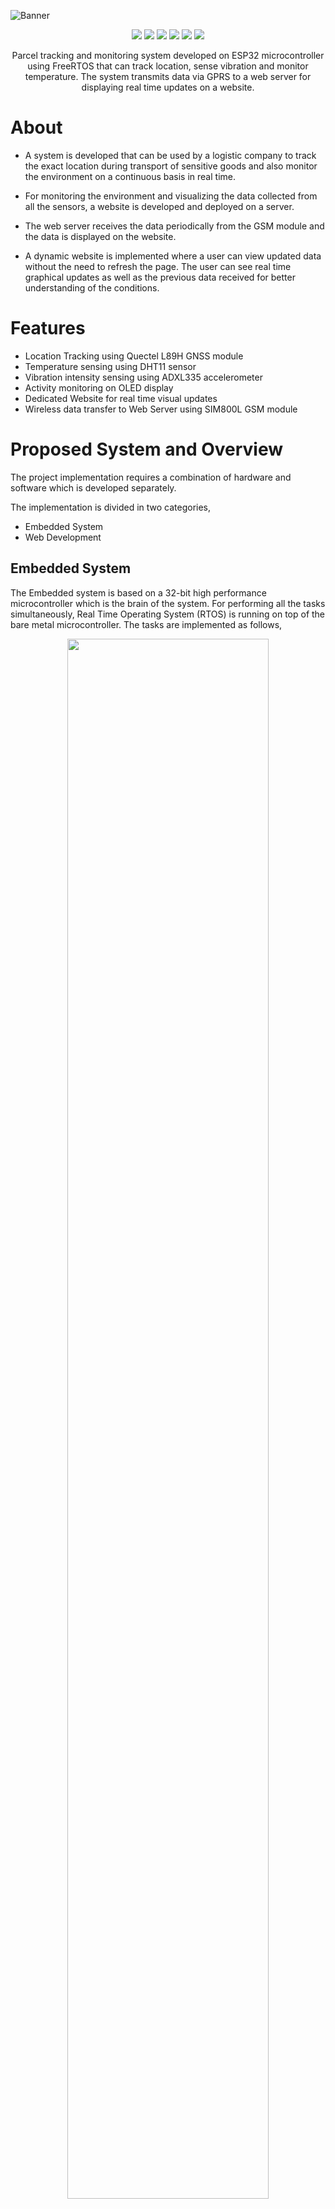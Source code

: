 
![Banner](https://github.com/parikshitpagare/parcel-tracking-rtos/assets/80714882/b583883e-9307-42d7-95ae-83d136bc14aa)

<p align="center">
   <img src="https://img.shields.io/badge/ESPRESSIF-ESP32-E7352C?style=for-the-badge&logo=espressif&logoColor=white" >
   <img src="https://img.shields.io/badge/FreeRTOS-4bbb4f?style=for-the-badge">
   <img src="https://img.shields.io/badge/APACHE2-D22128?style=for-the-badge&logo=apache&logoColor=white"">
   <img src="https://img.shields.io/badge/PHP-777BB4?style=for-the-badge&logo=php&logoColor=white"">
   <img src="https://img.shields.io/badge/MYSQL-4479A1?style=for-the-badge&logo=mysql&logoColor=white"">
   <img src="https://img.shields.io/badge/LICENSE-MIT-green?style=for-the-badge" >
</p>

<p align="center">
Parcel tracking and monitoring system developed on ESP32 microcontroller using FreeRTOS that can track location, sense vibration and monitor temperature. The system transmits data via GPRS to a web server for displaying real time updates on a website.
</p>

# About

- A system is developed that can be used by a logistic company to track the exact location during transport of sensitive goods and also monitor the environment on a continuous basis in real time.
  
- For monitoring the environment and visualizing the data collected from all the sensors, a website is developed and deployed on a server. 
  
- The web server receives the data periodically from the GSM module and the data is displayed on the website.

- A dynamic website is implemented where a user can view updated data without the need to refresh the page. The user can see real time graphical updates as well as the previous data received
for better understanding of the conditions.

# Features

- Location Tracking using Quectel L89H GNSS module
- Temperature sensing using DHT11 sensor
- Vibration intensity sensing using ADXL335 accelerometer
- Activity monitoring on OLED display
- Dedicated Website for real time visual updates
- Wireless data transfer to Web Server using SIM800L GSM module

# Proposed System and Overview

The project implementation requires a combination of hardware and software which is developed separately.

The implementation is divided in two categories,

- Embedded System
- Web Development

## Embedded System

The Embedded system is based on a 32-bit high performance microcontroller which is the
brain of the system. For performing all the tasks simultaneously, Real Time Operating System (RTOS)
is running on top of the bare metal microcontroller. The tasks are implemented as follows,

<p align="center">
	<img src="https://github.com/parikshitpagare/parcel-tracking-rtos/assets/80714882/230a8215-18b8-4757-a96c-3a3f6fe07222" width="80%" height="80%">
</p>

- For temperature monitoring a digital temperature sensor is integrated with one of the GPIO pins of the microcontroller.

- For sensing vibration a 3-axis accelerometer is integrated with ADC pins of the microcontroller which can compute the intensity of vibration in X, Y and Z axis.

- To get an exact location, a GNSS module is used which can acquire and track multiple satellite systems like GPS, IRNSS, GLONASS, BeiDou, Galileo and QZSS. The integration with microcontroller is done using UART communication protocol.

- To transmit the data collected from above sensors to a web server, a GSM module is integrated using the UART communication protocol. The data is sent to the web server wirelessly via GPRS.

- To get visual updates, a small OLED display is integrated with the microcontroller using I2C communication protocol.

- A RGB led is also used to indicate the status of the system.


## Web Development

### Web Server Overview

For transferring the data to the web server, HTTP protocol is implemented which is based on the request-response model of communication. All the data is sent from GSM module via a URL to
the web server.

- All the operations for parsing and storing the data is done at back-end which is popularly known as server-side processing.

- The client-side processing involves displaying the data on the website page which is accessible to the user.

  <p align="center">
	<img src="https://github.com/parikshitpagare/parcel-tracking-rtos/assets/80714882/e6aaf996-78f5-4700-8ff2-18d352d89711" width="85%" height="85%">
</p>

# Embedded System Requirements

## Hardware

- ESP32 Microcontroller
- DHT11 Temperature sensor
- ADXL335 Accelerometer
- Quectel L89H GNSS module
- SIM800L V2.0 GSM module
- OLED display
- RGB Led

## Schematic

<p align="center">
	<img src="schematic_parcel_tracking_rtos.png" width="80%" height="80%">
</p>

## Software

To program the microcontroller **Arduino IDE** is used which is compatible with ESP32. 

### How to connect ESP32 with Arduino IDE?

- Download and install the Arduino IDE
- Install the ESP32 Library at `File -> Preference -> Additional Boards Manager URLs:` https://raw.githubusercontent.com/espressif/arduino-esp32/gh-pages/package_esp32_index.json
- Then in the `Tools -> Board Manager` -> search for ESP32 and install

### Libraries 

Certain libraries are required for proper functioning of the microcontroller and interfaced components.

<table>
  <tr>
    <th>Components/Modules</th>
    <th>Library</th>
  </tr>
  <tr>
    <td>DHT 11</td>
    <td>Adafruit Unified Sensor, Adafruit DHT Sensor</td>
  </tr>
  <tr>
    <td>L89H GNSS</td>
    <td>TinyGPSPlus</td>
  </tr>
  <tr>
    <td>OLED Display</td>
    <td>Adafruit SSD1306, Adafruit BusIO, Adafruit GFX </td>
  </tr>
</table>

<br>

<table>
  <tr>
    <th>Protocol</th>
    <th>Library</th>
  </tr>
  <tr>
    <td>UART</td>
    <td>Hardware Serial (Part of Arduino IDE)</td>
  </tr>
  <tr>
    <td>I2C</td>
    <td>Wire (Part of Arduino IDE)</td>
  </tr>
</table>

## Power

- Each sensor/module have different power requirements which need to be considered in the design. Most of the breakout boards used in the project have a voltage regulator which enables use of common voltage of 5V available on the microcontroller development board itself.

- But there is a limitation of current that can be drawn from the microcontroller. To tackle this problem, two **18650 Li-Ion batteries** coupled with a **AP62301 5V 2A buck converter** is implemented.

# Web Development Requirements

## Hardware

For the website to be online and available, it is required to be hosted on a server. There are two options that can be implemented.

- Shared Hosting (GoDaddy, Hostinger, etc.).
- Virtual Private Server (VPS) which is provided as ‘Infrastructure as a Service (IaaS)’ by many vendors (Digital Ocean, Linode, etc.).

The website for this project is deployed on a VPS provided by Digital Ocean.

## Web Application Stack

The VPS is a bare-metal server with an operating system installed on top of it. For deploying the website following packages are installed,

<table>
  <tr>
    <th>Package</th>
    <th>Use</th>
  </tr>
  <tr>
    <td>Ubuntu 22.04 (LTS) x64</td>
    <td>Operating system</td>
  </tr>
  <tr>
    <td>Apache2</td>
    <td>Web server</td>
  </tr>
  <tr>
    <td>PHP</td>
    <td>Server-side scripting engine</td>
  </tr>
  <tr>
    <td>MySQL</td>
    <td>RDBMS to store all the incoming data</td>
  </tr>
  <tr>
    <td>phpMyAdmin</td>
    <td>GUI to handle the administration of MySQL over the web</td>
  </tr>
</table>

This stack is commonly known as the LAMP Stack where,

 - L : Linux
 - A : Apache
 - M : MySQL
 - P : PHP

## Dependencies

For developing the front-end and back-end of the website, few frameworks and API’s are made use of. Instead of installing a package manager to use the frameworks, the CDN’s of these frameworks are included, which are placed in the header tag of the HTML document.

<table>
  <tr>
    <th>Dependencies</th>
    <th>Use</th>
  </tr>
  <tr>
    <td>Bootstrap</td>
    <td>Front-end toolkit for front-end development</td>
  </tr>
  <tr>
    <td>jQuery</td>
    <td>JavaScript Library for simpler Javascript coding</td>
  </tr>
  <tr>
    <td>Chart.js</td>
    <td>JavaScript charting library for creating graphs and charts</td>
  </tr>
  <tr>
    <td>Datatables</td>
    <td>Plug-in for the jQuery Javascript library to build advanced tables</td>
  </tr>
  <tr>
    <td>Leaflet</td>
    <td>JavaScript library for mobile-friendly interactive maps</td>
  </tr>
</table>

# Design and Implementation

## RTOS Implementation

The Real Time Operating System (RTOS) used in this project is called FreeRTOS which is a class of RTOS that is designed to be small enough to run on a microcontroller.

<p align="center">
	<img src="https://github.com/parikshitpagare/parcel-tracking-rtos/assets/80714882/cfe3aa7c-00a0-42d4-9bd6-ae1c280785a0" width="85%" height="85%">
</p>

### Scheduler

- In the application developed for this project, all tasks are given same priorities giving each task equal importance. 

- Some tasks like temperature monitoring and acquiring location are given a
delay of 5000ms as there is no need for them to be executed every 1ms.

Creating a task delay in FreeRTOS using the API `vTaskDelay()`,

`vTaskDelay(5000 / portTICK_PERIOD_MS);`

### Tasks

Tasks are small pieces of code that run independently based on the scheduling algorithm implemented in the RTOS. In FreeRTOS a task is created using the API `xTaskCreatePinnedToCore()`

### Queues and Data Passing

A queue in RTOS is a kernel object that is capable of passing information between tasks without incurring overwrites from other tasks or entering into a race condition. 

<p align="center">
	<img src="https://github.com/parikshitpagare/parcel-tracking-rtos/assets/80714882/f8d0b57e-77bc-4612-9df0-1ac16fb687c8" width="85%" height="85%">
</p>

A queue has following API’s in FreeRTOS which are implemented in the application,

- `xQueueCreate()` : Create a queue.
- `xQueueSend()` : Send data through the queue.
- `xQueueRecieve()` : Receive data from the queue.

## Server Implementation

The website for this project is deployed on a Virtual Private Server(VPS) provided by the vendor Digital Ocean.

After signing up for a VPS, Digital ocean provides a virtual machine with an IP address which is used to deploy the website and make it accessible to everyone. Digital Ocean calls one of these machines as **‘droplet’**.

The VPS used for the project has following specification,

- Operating System : Ubuntu 22.04 (LTS) x64
- CPU Cores : 1
- RAM : 1GB
- Disk Space : 25 GB

### Installing the LAMP Stack on the Server using Terminal

Detailed step by step instructions are provided by Digital Ocean

- Installing LAMP on Ubuntu 22.04 - [Digital Ocean]( https://www.digitalocean.com/community/tutorials/how-to-install-linux-apache-mysql-php-lamp-stack-on-ubuntu-22-04)
- Installing phpMyAdmin on Ubuntu 22.04 - [Digital Ocean](https://www.digitalocean.com/community/tutorials/how-to-install-and-secure-phpmyadmin-on-ubuntu-22-04)

### Working of LAMP Stack on server

<p align="center">
	<img src="https://github.com/parikshitpagare/smart-home-automation-rtos/assets/80714882/cd99a79f-b177-4c20-a9b1-0cae6c507a74" width="65%" height="65%">
</p>

## Implementation of MySQL using PHP and phpMyAdmin

When a successful request is made to the web server by the GSM module, the incoming data is stored in the MySQL database. 

To interact with the database an extension of the MySQL API called **MySQLi (MySQL Improved)** is used in the code, which is part of the PHP package.

### Database Structure

- Using the phpMyAdmin interface, a new database is created named ‘tracking-system’. 
- Inside the database, 3 tables are created each for location, temperature and vibration named **‘tbl_gps’**,**‘tbl_temp’**, **‘tbl_vib’** respectively.

The structure can been seen as follows,

<p align="center">
	<img src="https://github.com/parikshitpagare/smart-home-automation-rtos/assets/80714882/4fb9dfe5-fb91-4443-bb17-0186dba6c30f" width="80%" height="80%">
</p>

### Connecting to MySQL Database

While installing the MySQL package, a password is set in the terminal to secure the database.

So now, for connecting to the database we need to enter the `servername`, `username`, `password` and `database` name.

The connection to the database is made using the API `mysqli_connect()` which accepts the above 4 parameters,

```php
<?php
$servername = "localhost";
$username = "root";
$password = "***********";
$database = "tracking-system";

/* Connecting to the database */
$conn = mysqli_connect($servername, $username, $password, $database);
?>
```

##  Implementation of Dynamic Website on Client-Side

The data is updated dynamically in the database using PHP and MySQL. All the back-end process is done on the server which is called server-side processing.

The issue with the front-end is that all the updated data cannot be viewed by the user on the website without continuously reloading the entire page which is not a user-friendly approach. 

To tackle this issue, two ways are implemented on the client side using JavaScript which can update all the data on the website without any need for refreshing the page.

- AJAX
- Fetch API

# Integration & Working of Sensors

## Quectel L89H GNSS Module

- The Quectel L89H Global Navigation Satellite System (GNSS) module makes use of Universal Asynchronous Receiver-Transmitter (UART) communication protocol.
  
- The Rx and Tx pins of L89H GNSS module are connected to Tx and Rx pins of ESP32 microcontroller respectively as shown in figure.

<p align="center">
	<img src="https://github.com/parikshitpagare/smart-home-automation-rtos/assets/80714882/8a158d70-aa46-4af7-8828-0df1be5a0969" width="60%" height="60%">
</p>

## DHT11 Temperature Sensor

- DHT11 is a simple digital temperature sensor which is easily integrated by connecting the OUT pin to the GPIO Pin 32 as seen in the figure.

<p align="center">
	<img src="https://github.com/parikshitpagare/smart-home-automation-rtos/assets/80714882/8642691e-21ec-4064-aa19-0049c9527d0f" width="60%" height="60%">
</p>

- In the application, a threshold of **32°C** is set which means anything below the threshold is considered **Ambient Temperature** and above is considered as **Critical Temperature**.

- On the embedded system platform the status is indicated with the help of an RGB LED which emits green color for Ambient Temperature and red color for Critical Temperature.

## ADXL335 Accelerometer

As required in the system, vibration is required to be computed continuously which can be best done by an accelerometer. For this ADXL335 is integrated by using 3 ADC pins of ESP32 (ADC0, ADC3 and ADC6) as seen in figure.

- The values from the accelerometer are in analog form which is required to be converted to a digital signal. 
- For conversion, it makes use of the 3 of the 16 on-board ADC channels of ESP32 which has a resolution of 12-bit that returns values between 0 to 4095.

<p align="center">
	<img src="https://github.com/parikshitpagare/smart-home-automation-rtos/assets/80714882/316ffcfe-6a2e-42cd-be5f-e469a4b31080" width="60%" height="60%">
</p>

The process implemented for computing vibration is as follows,

1. Reading the analog pins of the microcontroller that are connected to the X, Y and Z axis of the accelerometer and converting the analog signal to digital internally.

2. Taking 50 samples every 1ms to get an average value for more accurate results and minimize noise to a minimum.

3. Comparing the change in current and previous values by taking difference (Current Value – Previous Value).

4. Storing the Current Value = Last Value before going back to Step 1 for getting new values.
   
The process goes from Step 1 to Step 4 continuously and any change is noted. Increase in difference value indicates increase in vibration and vice-versa.

In the application, a threshold of **|30|** is set which means difference in the range of -30 and 30 is considered **Low Vibration** and outside the range is considered as **High Vibration**.

On the embedded system platform the status is indicated with the help of an RGB LED which emits green color for Low Vibration and red color for High Vibration.

## SIM800L GSM Module

Similar to the GNSS module, the GSM module makes use of Universal Asynchronous Receiver-Transmitter (UART) communication protocol.

The Rx and Tx pins of SIM800L module are connected to Tx and Rx pins of ESP32
microcontroller respectively.

<p align="center">
	<img src="https://github.com/parikshitpagare/smart-home-automation-rtos/assets/80714882/e9f8d6c9-c041-433b-bd38-9335cff51c5d" width="60%" height="60%">
</p>

###  Using HTTP Protocol for Sending Data to Web Server

There are basically two common HTTP Request methods that can be used to send data to the web server,

**GET Request:**

Using GET we can transmit the data to the server via the URL by the setting the parameters in URL itself. We send a query string using name/value pairs in the URL.

`/folder_name/page_name.php?name1=value1&name2=value2&.....`

**POST Request:**

POST does not send anything in the URL. Data sent to the server is stored in the request body of the HTTP request.

```php
POST /folder_name/page_name.php HTTP/1.1
Host: website_url.com

name1=value1&name2=value2&.....
```

In the application, GET method is used for data transmission and the exact URL is as follows,

```php
http://website-url/backend-php/db-sensors.php?lat=latValue&lon=lonValue&temp=tempValue&x=xValue&y=yValue&z=zValue
```

When request is received by the web server it sends a response which is called HTTP Response. 

If the response status code is 200 then the request was accepted successfully. If the response status is 401, 404, 601, etc. then it indicates some kind of error. There are different status codes for different issues or errors.

### Using AT Commands

AT Commands are mainly used to configure and debug modems as well as to enable network connection to a carrier in GSM, GPRS, and mobile phone modems.

For sending data from the SIM800L GSM module via GPRS using HTTP GET method we require multiple AT commands.

<table>
  <tr>
    <th>AT Command</th>
    <th>Use</th>
  </tr>
  <tr>
    <td>AT+CFUN=1</td>
    <td>Sets the level of functionality. 1=Full functionality where highest level of power is drawn</td>
  </tr>
  <tr>
    <td>AT+CGATT=1</td>
    <td>Used to attach or detach the module SIM800L to packet domain service</td>
  </tr>
  <tr>
    <td>AT+SAPBR=3,1,\"Contype\",\"GPRS\"</td>
    <td>Sets the GPRS connection parameter in the SIM800L</td>
  </tr>
  <tr>
    <td>AT+SAPBR=3,1,\"APN\",\"CMNET\"</td>
    <td>Writes the APN parameter to the SIM800L. The APN (Access Point Name) is the access point in the mobile network. The module used has the apn name ‘CMNET’.</td>
  </tr>
  <tr>
    <td>AT+SAPBR=1,1</td>
    <td>Opens the carrier with the previously defined parameters. This can be seen as the start command for GPRS.</td>
  </tr>
  <tr>
    <td>AT+HTTPINIT</td>
    <td>Initializes the HTTP service. The SIM800L will be informed that an HTTP request starts.</td>
  </tr>
  <tr>
    <td>AT+HTTPPARA=\"CID\",1</td>
    <td>Defines the carrier profile. Usually this is always 1.</td>
  </tr>
  <tr>
    <td>AT+HTTPPARA=\"URL\",\url_name"</td>
    <td>This command passes the URL to be called along with the data to be sent. It is the same format as it is entered in a web browser.</td>
  </tr>
    <tr>
    <td>AT+HTTPACTION=0</td>
    <td>With HTTPACTION the request method is defined. The following applies - 0 = GET, 1 = POST, 2 = HEAD. The response includes the status code from the server and the data length.</td>
  </tr>
</table>

### Sending Data to the Web Server

Setting up the module for data transfer using AT commands described in Table,

```cpp
sendATcommand("AT+CFUN=1", "OK", 2000);
sendATcommand("AT+CGATT=1", "OK", 2000);
sendATcommand("AT+SAPBR=3,1,\"Contype\",\"GPRS\"", "OK", 2000);
sendATcommand("AT+SAPBR=3,1,\"APN\",\"CMNET\"", "OK", 2000);
sendATcommand("AT+SAPBR=1,1", "OK", 2000);
sendATcommand("AT+HTTPINIT", "OK", 2000);
sendATcommand("AT+HTTPPARA=\"CID\",1", "OK", 1000);
```

Setting the URL and the parameters to be sent,

```cpp
url = "http://website-url/backend-php/db-sensors.php?lat=";
 // Latitude
url += lat;
url += "&lon=";
 // Longitude
url += lon;
url += "&temp=";
 // Temperature
url += temp;
url += "&x=";
 // Accelerometer X-Axis
url += vibX;
url += "&y=";
 // Accelerometer Y-Axis
url += vibY;
url += "&z=";
 // Accelerometer Z-Axis
url += vibZ;
```
Sending the entire URL to the web server using HTTPACTION=0 which is the AT command for HTTP GET method,

```cpp
GSM.print("AT+HTTPPARA=\"URL\",\"");
GSM.print(url);
sendATcommand("\"", "OK", 2000);
sendATcommand("AT+HTTPACTION=0", "0,200", 2000);
```

## OLED display

For displaying all the data received from the sensors and modules on the embedded platform itself, an OLED display is integrated with ESP32 using Inter-Integrated Circuit (I2C) communication protocol.

<p align="center">
	<img src="https://github.com/parikshitpagare/smart-home-automation-rtos/assets/80714882/b521e2e1-322b-45d8-a75c-b14c988bdb1c" width="60%" height="60%">
</p>

I2C operates in 2 modes – Master mode and Slave Mode. In this application, ESP32 acts as the master and OLED display is the slave. As seen from figure, the slave (OLED display) and master (ESP32) are connected using SDA and SCL lines where,

- SDA (Serial Data) : Used to transfer the data from ESP32 to OLED display.
- SCL (Serial Clock) : Carries the clock signal based on which data transfer takes place.

<p align="center">
	<img src="https://github.com/parikshitpagare/smart-home-automation-rtos/assets/80714882/49bc3d4c-2556-4b56-af48-b19c38b79484" width="75%" height="75%">
</p>

As we need to display multiple data including location co-ordinates, temperature and vibration intensity, it is impossible to display everything all at once on a tiny 0.96” display. 

To mitigate this problem, a tactile button is integrated which allows us to toggle between different data like pages in a book.

- The OUT pin of the button is interfaced with one of the GPIO pins of ESP32 as seen in the figure. 
  
- There is a PULL-UP resistor already implemented with the GPIO pin in ESP32 which is made use of in the code to avoid debouncing and noise, providing a clean transition at its output.

# Website 

The website is divided into 3 sections,

- Section 1: Activity Monitoring
- Section 2- Real Time Updates
- Section 3 - Previous Data

## Section 1: Activity Monitoring

This section of the website focuses on displaying the **overview of the system**. It is divided in 3 cards using HTML/CSS and each card has following data,

- **Location Card**: Displays the latitude and longitude co-ordinates along with the timestamp at which the data was received.

- **Temperature Card**: Displays the temperature status (Ambient or Critical) along with the timestamp at which the data was received.

- **Vibration Card**: Displays the vibration status (High or Low) along with the timestamp at which the data was received.

<p align="center">
	<img src="https://github.com/parikshitpagare/smart-home-automation-rtos/assets/80714882/17fb9e57-f811-498c-9bae-71e9acea416c" width="90%" height="90%">
</p>

## Section 2: Real Time Updates

This section of the website focuses on displaying data in real-time. The temperature and vibration data are plotted on a graph and the current location is indicated on a map which updates with a fixed time interval.

### Graphical Updates

- To plot graphs with the temperature and vibration data fetched from the database, a charting library based on JavaScript called **Chart.js** is used.

- It is a popular visualization library for JavaScript, and comes with a wide variety of built-in chart types like line chart, bar chart, pie chart, etc. 

- The chart type used in this application is a **Line Chart**.

<p align="center">
	<img src="https://github.com/parikshitpagare/smart-home-automation-rtos/assets/80714882/3fcf1d2c-6bb4-4a42-8774-141dbd1bdee7" width="90%" height="90%">
</p>

### Location Updates on Map

The latitude and longitude co-ordinates are already displayed in the Activity Monitory section of the website, but it does not display the exact location of the co-ordinates which is not user-friendly.

So, a map is included to pinpoint to the exact location of the co-ordinates with the help of Leaflet, an open-source JavaScript library for mobile-friendly interactive maps.

<p align="center">
	<img src="https://github.com/parikshitpagare/smart-home-automation-rtos/assets/80714882/f10ad6f6-a71c-4166-9b97-6b29f949ddaf" width="90%" height="90%">
</p>

## Section 3: Previous Data

This section of the website focuses on displaying all the **previous data** that is received and stored in the database. 

Since the application is about understanding the environment in which the package is being transported, it is crucial for the user to know and understand the conditions for the
entire journey. 

The user cannot access the internal MySQL database, so a front-end feature is
developed to display all the data stored in the database in the form of advanced tables using a plug-in for the jQuery JavaScript library called **DataTables**.

<p align="center">
	<img src="https://github.com/parikshitpagare/smart-home-automation-rtos/assets/80714882/6d787750-e139-41ac-8b8f-9b214742b9db" width="90%" height="90%">
</p>

## Creator

**Parikshit Pagare**

<a href="https://linkedin.com/in/parikshitpagare"><img src="https://img.shields.io/badge/Linkedin-0A66C2?style=for-the-badge&logo=linkedin&logoColor=white.svg"/></a>
<a href="https://youtube.com/@parikshitpagare"><img src="https://img.shields.io/badge/YouTube-FF0000?style=for-the-badge&logo=YouTube&logoColor=white.svg"/></a>
<a href="https://www.reddit.com/user/parikshitpagare"><img src="https://img.shields.io/badge/Reddit-DBDBDB?style=for-the-badge&logo=reddit&logoColor=white.svg"/></a>
